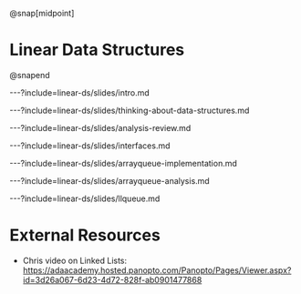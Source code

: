 @snap[midpoint]
# Linear Data Structures
@snapend

---?include=linear-ds/slides/intro.md

---?include=linear-ds/slides/thinking-about-data-structures.md

---?include=linear-ds/slides/analysis-review.md

---?include=linear-ds/slides/interfaces.md

---?include=linear-ds/slides/arrayqueue-implementation.md

---?include=linear-ds/slides/arrayqueue-analysis.md

---?include=linear-ds/slides/llqueue.md

# External Resources

- Chris video on Linked Lists: https://adaacademy.hosted.panopto.com/Panopto/Pages/Viewer.aspx?id=3d26a067-6d23-4d72-828f-ab0901477868
